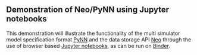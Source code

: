  
## Demonstration of Neo/PyNN using Jupyter notebooks

This demonstration will illustrate the functionality of the multi simulator 
model specification format [PyNN](http://neuralensemble.org/PyNN/) and the data
storage API [Neo](http://neuralensemble.org/Neo/) through the use of browser based 
[Jupyter notebooks](http://jupyter.org/), as can be run on [Binder](http://mybinder.org/).